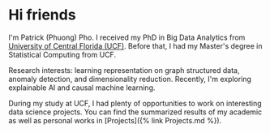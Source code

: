 # Hi friends

I'm Patrick (Phuong) Pho. I received my PhD in Big Data Analytics from [University of Central Florida (UCF)](https://sciences.ucf.edu/statistics/). Before that, I had my Master's degree in Statistical Computing from UCF.

Research interests: learning representation on graph structured data, anomaly detection, and dimensionality reduction. Recently, I'm exploring explainable AI and causal machine learning. 

During my study at UCF, I had plenty of opportunities to work on interesting data science projects. You can find the summarized results of my academic as well as personal works in [Projects]({% link Projects.md %}).